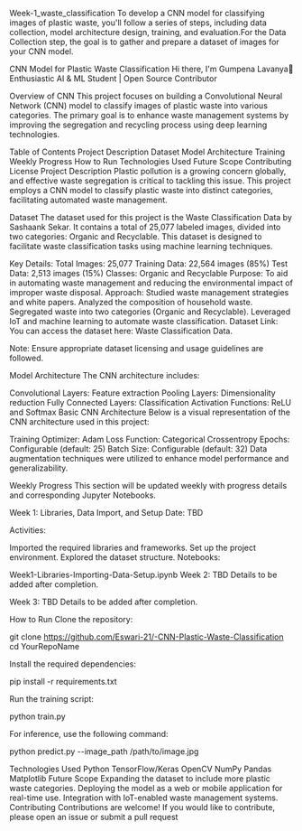 Week-1_waste_classification
To develop a CNN model for classifying images of plastic waste, you'll follow a series of steps, including data collection, model architecture design, training, and evaluation.For the Data Collection step, the goal is to gather and prepare a dataset of images for your CNN model.

CNN Model for Plastic Waste Classification
Hi there, I'm Gumpena Lavanya👋
Enthusiastic AI & ML Student | Open Source Contributor

Overview of CNN
This project focuses on building a Convolutional Neural Network (CNN) model to classify images of plastic waste into various categories. The primary goal is to enhance waste management systems by improving the segregation and recycling process using deep learning technologies.

Table of Contents
Project Description
Dataset
Model Architecture
Training
Weekly Progress
How to Run
Technologies Used
Future Scope
Contributing
License
Project Description
Plastic pollution is a growing concern globally, and effective waste segregation is critical to tackling this issue. This project employs a CNN model to classify plastic waste into distinct categories, facilitating automated waste management.

Dataset
The dataset used for this project is the Waste Classification Data by Sashaank Sekar. It contains a total of 25,077 labeled images, divided into two categories: Organic and Recyclable. This dataset is designed to facilitate waste classification tasks using machine learning techniques.

Key Details:
Total Images: 25,077
Training Data: 22,564 images (85%)
Test Data: 2,513 images (15%)
Classes: Organic and Recyclable
Purpose: To aid in automating waste management and reducing the environmental impact of improper waste disposal.
Approach:
Studied waste management strategies and white papers.
Analyzed the composition of household waste.
Segregated waste into two categories (Organic and Recyclable).
Leveraged IoT and machine learning to automate waste classification.
Dataset Link:
You can access the dataset here: Waste Classification Data.

Note: Ensure appropriate dataset licensing and usage guidelines are followed.

Model Architecture
The CNN architecture includes:

Convolutional Layers: Feature extraction
Pooling Layers: Dimensionality reduction
Fully Connected Layers: Classification
Activation Functions: ReLU and Softmax
Basic CNN Architecture
Below is a visual representation of the CNN architecture used in this project:



Training
Optimizer: Adam
Loss Function: Categorical Crossentropy
Epochs: Configurable (default: 25)
Batch Size: Configurable (default: 32)
Data augmentation techniques were utilized to enhance model performance and generalizability.

Weekly Progress
This section will be updated weekly with progress details and corresponding Jupyter Notebooks.

Week 1: Libraries, Data Import, and Setup
Date: TBD

Activities:

Imported the required libraries and frameworks.
Set up the project environment.
Explored the dataset structure.
Notebooks:

Week1-Libraries-Importing-Data-Setup.ipynb
Week 2: TBD
Details to be added after completion.

Week 3: TBD
Details to be added after completion.

How to Run
Clone the repository:

git clone https://github.com/Eswari-21/-CNN-Plastic-Waste-Classification cd YourRepoName

Install the required dependencies:

pip install -r requirements.txt

Run the training script:

python train.py

For inference, use the following command:

python predict.py --image_path /path/to/image.jpg

Technologies Used
Python
TensorFlow/Keras
OpenCV
NumPy
Pandas
Matplotlib
Future Scope
Expanding the dataset to include more plastic waste categories.
Deploying the model as a web or mobile application for real-time use.
Integration with IoT-enabled waste management systems.
Contributing
Contributions are welcome! If you would like to contribute, please open an issue or submit a pull request
